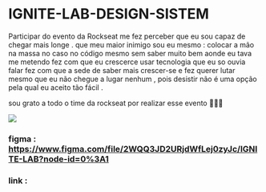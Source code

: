 # IGNITE-LAB-DESIGN-SISTEM

<p>
  Participar do evento da Rockseat me fez perceber que eu sou capaz de chegar mais longe . que meu maior
  inimigo sou  eu mesmo : colocar a mão na massa no caso no código mesmo sem saber muito bem aonde eu tava me metendo fez com que 
  eu crescerce usar tecnologia que eu so ouvia falar fez com que a sede de
  saber mais crescer-se e fez querer lutar mesmo que eu não chegue a lugar nenhum , pois desistir não é uma opção pela qual eu aceito tão fácil .
</p>

<p>sou grato a todo o time da rockseat por realizar esse evento 🚀🚀🚀</p>

<div>
  <img src="https://user-images.githubusercontent.com/90284411/198903572-1326fe3a-4499-4c74-8768-95f6fa3e598f.jpeg"></img>
</div>

### figma : https://www.figma.com/file/2WQQ3JD2URjdWfLej0zyJc/IGNITE-LAB?node-id=0%3A1
### link : 
